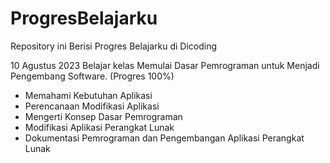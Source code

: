 # ProgresBelajarku
Repository ini Berisi Progres Belajarku di Dicoding

10 Agustus 2023
Belajar kelas Memulai Dasar Pemrograman untuk Menjadi Pengembang Software. (Progres 100%)
  * Memahami Kebutuhan Aplikasi
  * Perencanaan Modifikasi Aplikasi
  * Mengerti Konsep Dasar Pemrograman
  * Modifikasi Aplikasi Perangkat Lunak
  * Dokumentasi Pemrograman dan Pengembangan Aplikasi Perangkat Lunak
